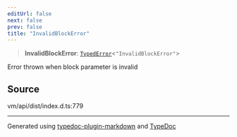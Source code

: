 ```yaml
---
editUrl: false
next: false
prev: false
title: "InvalidBlockError"
---
```


> **InvalidBlockError**: [`TypedError`](/generated/type-aliases/typederror/)\<`"InvalidBlockError"`\>

Error thrown when block parameter is invalid

## Source

vm/api/dist/index.d.ts:779

***
Generated using [typedoc-plugin-markdown](https://www.npmjs.com/package/typedoc-plugin-markdown) and [TypeDoc](https://typedoc.org/)
